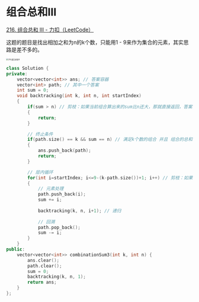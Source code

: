 # 组合总和Ⅲ

[216. 组合总和 III - 力扣（LeetCode）](https://leetcode.cn/problems/combination-sum-iii/)



这题的题目是找出相加之和为n的k个数，只能用1 - 9来作为集合的元素，其实思路是差不多的。

<img src="https://img-blog.csdnimg.cn/20201123195717975.png" alt="216.组合总和III" style="zoom: 33%;" />

```c++
class Solution {
private:
    vector<vector<int>> ans; // 答案容器
    vector<int> path; // 其中一个答案
    int sum = 0;
    void backtracking(int k, int n, int startIndex)
    {
        if(sum > n) // 剪枝：如果当前组合算出来的sum比n还大，那就直接返回，答案不对
        {
            return;
        }

        // 终止条件
        if(path.size() == k && sum == n) // 满足k个数的组合 并且 组合的总和sum与n相等
        {
            ans.push_back(path);
            return;
        }

        // 层内循环
        for(int i=startIndex; i<=9-(k-path.size())+1; i++) // 剪枝：如果当前[i, 9]范围内已经无法满足组合还需的元素个数，循环终止
        {
            // 元素处理
            path.push_back(i);
            sum += i;
            
            backtracking(k, n, i+1); // 递归
            
            // 回溯
            path.pop_back();
            sum -= i;
        }
    }
public:
    vector<vector<int>> combinationSum3(int k, int n) {
        ans.clear();
        path.clear();
        sum = 0;
        backtracking(k, n, 1);
        return ans;
    }
};
```

